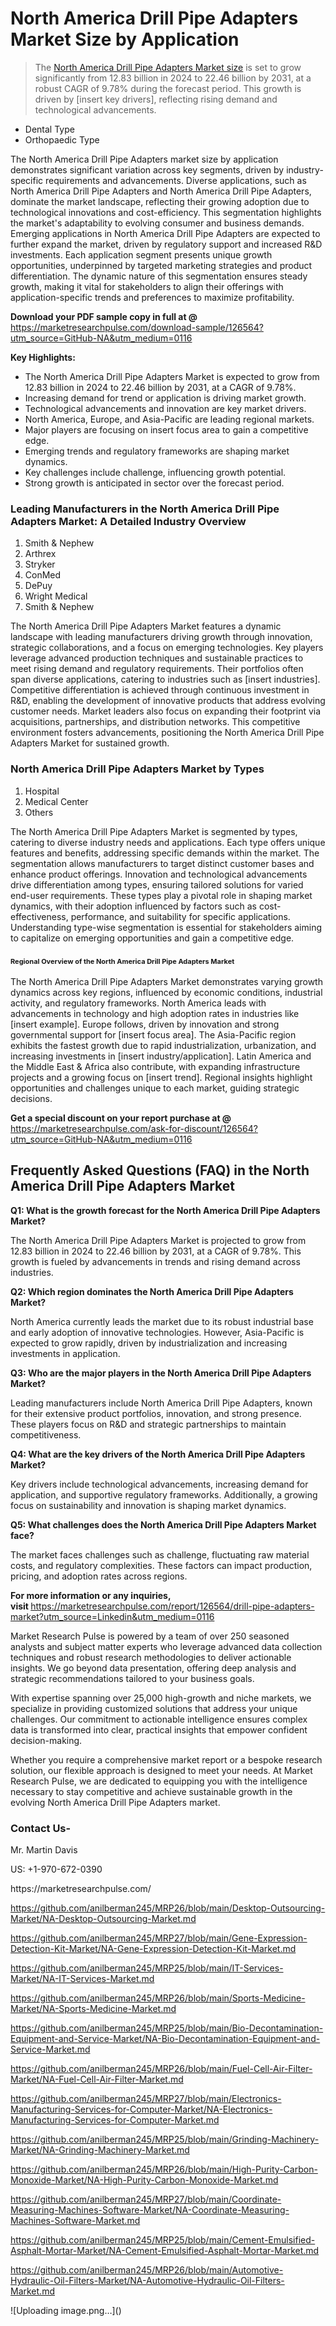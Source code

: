 <h1>North America Drill Pipe Adapters Market&nbsp;Size by Application</h1><blockquote><p>The <a href="https://marketresearchpulse.com/download-sample/126564?utm_source=GitHub-NA&amp;utm_medium=0116">North America Drill Pipe Adapters Market size</a> is set to grow significantly from 12.83 billion in 2024 to 22.46 billion by 2031, at a robust CAGR of 9.78% during the forecast period. This growth is driven by [insert key drivers], reflecting rising demand and technological advancements.</p></blockquote><ul><li>Dental Type<li> Orthopaedic Type</li></ul><p>The North America Drill Pipe Adapters market size by application demonstrates significant variation across key segments, driven by industry-specific requirements and advancements. Diverse applications, such as North America Drill Pipe Adapters and North America Drill Pipe Adapters, dominate the market landscape, reflecting their growing adoption due to technological innovations and cost-efficiency. This segmentation highlights the market's adaptability to evolving consumer and business demands. Emerging applications in North America Drill Pipe Adapters are expected to further expand the market, driven by regulatory support and increased R&D investments. Each application segment presents unique growth opportunities, underpinned by targeted marketing strategies and product differentiation. The dynamic nature of this segmentation ensures steady growth, making it vital for stakeholders to align their offerings with application-specific trends and preferences to maximize profitability.</p><p><strong>Download your PDF sample copy in full at @ </strong><a href="https://marketresearchpulse.com/download-sample/126564?utm_source=GitHub-NA&amp;utm_medium=0116">https://marketresearchpulse.com/download-sample/126564?utm_source=GitHub-NA&amp;utm_medium=0116</a></p><p><strong>Key Highlights: </strong></p><ul><li>The North America Drill Pipe Adapters Market is expected to grow from 12.83 billion in 2024 to 22.46 billion by 2031, at a CAGR of 9.78%.</li><li>Increasing demand for trend or application is driving market growth.</li><li>Technological advancements and innovation are key market drivers.</li><li>North America, Europe, and Asia-Pacific are leading regional markets.</li><li>Major players are focusing on insert focus area to gain a competitive edge.</li><li>Emerging trends and regulatory frameworks are shaping market dynamics.</li><li>Key challenges include challenge, influencing growth potential.</li><li>Strong growth is anticipated in sector over the forecast period.</li></ul><h3>Leading Manufacturers in the North America Drill Pipe Adapters Market: A Detailed Industry Overview</h3><ol><li>Smith & Nephew</li><li>Arthrex</li><li>Stryker</li><li>ConMed</li><li>DePuy</li><li>Wright Medical</li><li>Smith & Nephew</li></ol><div class="flex max-w-full flex-col flex-grow"><div class="min-h-8 text-message flex w-full flex-col items-end gap-2 whitespace-normal break-words [.text-message+&amp;]:mt-5" dir="auto" data-message-author-role="assistant" data-message-id="fd8432e4-4910-450d-b182-61b7bfb0a01f" data-message-model-slug="gpt-4o"><div class="flex w-full flex-col gap-1 empty:hidden first:pt-[3px]"><div class="markdown prose w-full break-words dark:prose-invert light"><p>The North America Drill Pipe Adapters Market features a dynamic landscape with leading manufacturers driving growth through innovation, strategic collaborations, and a focus on emerging technologies. Key players leverage advanced production techniques and sustainable practices to meet rising demand and regulatory requirements. Their portfolios often span diverse applications, catering to industries such as [insert industries]. Competitive differentiation is achieved through continuous investment in R&amp;D, enabling the development of innovative products that address evolving customer needs. Market leaders also focus on expanding their footprint via acquisitions, partnerships, and distribution networks. This competitive environment fosters advancements, positioning the North America Drill Pipe Adapters Market for sustained growth.</p></div></div></div></div><h3>North America Drill Pipe Adapters Market by Types</h3><ol><li>Hospital<li> Medical Center<li> Others</li></ol><div class="flex max-w-full flex-col flex-grow"><div class="min-h-8 text-message flex w-full flex-col items-end gap-2 whitespace-normal break-words [.text-message+&amp;]:mt-5" dir="auto" data-message-author-role="assistant" data-message-id="084470be-0bb7-4664-bddf-5156b4f41249" data-message-model-slug="gpt-4o-mini"><div class="flex w-full flex-col gap-1 empty:hidden first:pt-[3px]"><div class="markdown prose w-full break-words dark:prose-invert light"><p>The North America Drill Pipe Adapters Market is segmented by types, catering to diverse industry needs and applications. Each type offers unique features and benefits, addressing specific demands within the market. The segmentation allows manufacturers to target distinct customer bases and enhance product offerings. Innovation and technological advancements drive differentiation among types, ensuring tailored solutions for varied end-user requirements. These types play a pivotal role in shaping market dynamics, with their adoption influenced by factors such as cost-effectiveness, performance, and suitability for specific applications. Understanding type-wise segmentation is essential for stakeholders aiming to capitalize on emerging opportunities and gain a competitive edge.</p></div></div></div></div><h3><span style="font-size: 11px;">Regional Overview of the North America Drill Pipe Adapters Market</span></h3><div class="flex max-w-full flex-col flex-grow"><div class="min-h-8 text-message flex w-full flex-col items-end gap-2 whitespace-normal break-words [.text-message+&amp;]:mt-5" dir="auto" data-message-author-role="assistant" data-message-id="e9038762-ce64-4e30-91c9-9bd413514231" data-message-model-slug="gpt-4o-mini"><div class="flex w-full flex-col gap-1 empty:hidden first:pt-[3px]"><div class="markdown prose w-full break-words dark:prose-invert light"><p>The North America Drill Pipe Adapters Market demonstrates varying growth dynamics across key regions, influenced by economic conditions, industrial activity, and regulatory frameworks. North America leads with advancements in technology and high adoption rates in industries like [insert example]. Europe follows, driven by innovation and strong governmental support for [insert focus area]. The Asia-Pacific region exhibits the fastest growth due to rapid industrialization, urbanization, and increasing investments in [insert industry/application]. Latin America and the Middle East &amp; Africa also contribute, with expanding infrastructure projects and a growing focus on [insert trend]. Regional insights highlight opportunities and challenges unique to each market, guiding strategic decisions.</p></div></div></div></div><p><strong>Get a special discount on your report purchase at @ </strong><a href="https://marketresearchpulse.com/ask-for-discount/126564?utm_source=GitHub-NA&amp;utm_medium=0116">https://marketresearchpulse.com/ask-for-discount/126564?utm_source=GitHub-NA&amp;utm_medium=0116</a></p><h2>Frequently Asked Questions (FAQ) in the North America Drill Pipe Adapters Market</h2><p><strong>Q1: What is the growth forecast for the North America Drill Pipe Adapters Market?</strong></p><p>The North America Drill Pipe Adapters Market is projected to grow from 12.83 billion in 2024 to 22.46 billion by 2031, at a CAGR of 9.78%. This growth is fueled by advancements in trends and rising demand across industries.</p><p><strong>Q2: Which region dominates the North America Drill Pipe Adapters Market?</strong></p><p>North America currently leads the market due to its robust industrial base and early adoption of innovative technologies. However, Asia-Pacific is expected to grow rapidly, driven by industrialization and increasing investments in application.</p><p><strong>Q3: Who are the major players in the North America Drill Pipe Adapters Market?</strong></p><p>Leading manufacturers include North America Drill Pipe Adapters, known for their extensive product portfolios, innovation, and strong presence. These players focus on R&amp;D and strategic partnerships to maintain competitiveness.</p><p><strong>Q4: What are the key drivers of the North America Drill Pipe Adapters Market?</strong></p><p>Key drivers include technological advancements, increasing demand for application, and supportive regulatory frameworks. Additionally, a growing focus on sustainability and innovation is shaping market dynamics.</p><p><strong>Q5: What challenges does the North America Drill Pipe Adapters Market face?</strong></p><p>The market faces challenges such as challenge, fluctuating raw material costs, and regulatory complexities. These factors can impact production, pricing, and adoption rates across regions.</p><p><strong>For more information or any inquiries, visit&nbsp;</strong><a href="https://marketresearchpulse.com/report/126564/drill-pipe-adapters-market?utm_source=Linkedin&utm_medium=0116">https://marketresearchpulse.com/report/126564/drill-pipe-adapters-market?utm_source=Linkedin&utm_medium=0116</a></p><p>Market Research Pulse is powered by a team of over 250 seasoned analysts and subject matter experts who leverage advanced data collection techniques and robust research methodologies to deliver actionable insights. We go beyond data presentation, offering deep analysis and strategic recommendations tailored to your business goals.</p><p>With expertise spanning over 25,000 high-growth and niche markets, we specialize in providing customized solutions that address your unique challenges. Our commitment to actionable intelligence ensures complex data is transformed into clear, practical insights that empower confident decision-making.</p><p>Whether you require a comprehensive market report or a bespoke research solution, our flexible approach is designed to meet your needs. At Market Research Pulse, we are dedicated to equipping you with the intelligence necessary to stay competitive and achieve sustainable growth in the evolving North America Drill Pipe Adapters market.</p><h3><strong>Contact Us-</strong></h3><p>Mr. Martin Davis</p><p>US: +1-970-672-0390</p><p>https://marketresearchpulse.com/</p><p><a href="https://github.com/anilberman245/MRP26/blob/main/Desktop-Outsourcing-Market/NA-Desktop-Outsourcing-Market.md">https://github.com/anilberman245/MRP26/blob/main/Desktop-Outsourcing-Market/NA-Desktop-Outsourcing-Market.md</a></p><p><a href="https://github.com/anilberman245/MRP27/blob/main/Gene-Expression-Detection-Kit-Market/NA-Gene-Expression-Detection-Kit-Market.md">https://github.com/anilberman245/MRP27/blob/main/Gene-Expression-Detection-Kit-Market/NA-Gene-Expression-Detection-Kit-Market.md</a></p><p><a href="https://github.com/anilberman245/MRP25/blob/main/IT-Services-Market/NA-IT-Services-Market.md">https://github.com/anilberman245/MRP25/blob/main/IT-Services-Market/NA-IT-Services-Market.md</a></p><p><a href="https://github.com/anilberman245/MRP26/blob/main/Sports-Medicine-Market/NA-Sports-Medicine-Market.md">https://github.com/anilberman245/MRP26/blob/main/Sports-Medicine-Market/NA-Sports-Medicine-Market.md</a></p><p><a href="https://github.com/anilberman245/MRP25/blob/main/Bio-Decontamination-Equipment-and-Service-Market/NA-Bio-Decontamination-Equipment-and-Service-Market.md">https://github.com/anilberman245/MRP25/blob/main/Bio-Decontamination-Equipment-and-Service-Market/NA-Bio-Decontamination-Equipment-and-Service-Market.md</a></p><p><a href="https://github.com/anilberman245/MRP26/blob/main/Fuel-Cell-Air-Filter-Market/NA-Fuel-Cell-Air-Filter-Market.md">https://github.com/anilberman245/MRP26/blob/main/Fuel-Cell-Air-Filter-Market/NA-Fuel-Cell-Air-Filter-Market.md</a></p><p><a href="https://github.com/anilberman245/MRP27/blob/main/Electronics-Manufacturing-Services-for-Computer-Market/NA-Electronics-Manufacturing-Services-for-Computer-Market.md">https://github.com/anilberman245/MRP27/blob/main/Electronics-Manufacturing-Services-for-Computer-Market/NA-Electronics-Manufacturing-Services-for-Computer-Market.md</a></p><p><a href="https://github.com/anilberman245/MRP25/blob/main/Grinding-Machinery-Market/NA-Grinding-Machinery-Market.md">https://github.com/anilberman245/MRP25/blob/main/Grinding-Machinery-Market/NA-Grinding-Machinery-Market.md</a></p><p><a href="https://github.com/anilberman245/MRP26/blob/main/High-Purity-Carbon-Monoxide-Market/NA-High-Purity-Carbon-Monoxide-Market.md">https://github.com/anilberman245/MRP26/blob/main/High-Purity-Carbon-Monoxide-Market/NA-High-Purity-Carbon-Monoxide-Market.md</a></p><p><a href="https://github.com/anilberman245/MRP27/blob/main/Coordinate-Measuring-Machines-Software-Market/NA-Coordinate-Measuring-Machines-Software-Market.md">https://github.com/anilberman245/MRP27/blob/main/Coordinate-Measuring-Machines-Software-Market/NA-Coordinate-Measuring-Machines-Software-Market.md</a></p><p><a href="https://github.com/anilberman245/MRP25/blob/main/Cement-Emulsified-Asphalt-Mortar-Market/NA-Cement-Emulsified-Asphalt-Mortar-Market.md">https://github.com/anilberman245/MRP25/blob/main/Cement-Emulsified-Asphalt-Mortar-Market/NA-Cement-Emulsified-Asphalt-Mortar-Market.md</a></p><p><a href="https://github.com/anilberman245/MRP26/blob/main/Automotive-Hydraulic-Oil-Filters-Market/NA-Automotive-Hydraulic-Oil-Filters-Market.md">https://github.com/anilberman245/MRP26/blob/main/Automotive-Hydraulic-Oil-Filters-Market/NA-Automotive-Hydraulic-Oil-Filters-Market.md</a></p>
![Uploading image.png…]()

